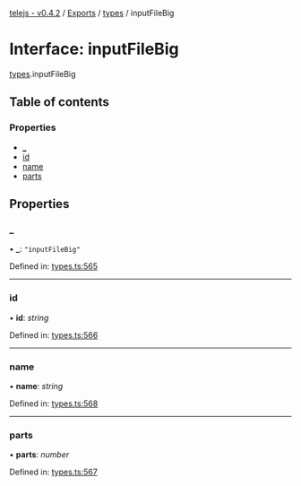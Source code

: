 [telejs - v0.4.2](../README.md) / [Exports](../modules.md) / [types](../modules/types.md) / inputFileBig

# Interface: inputFileBig

[types](../modules/types.md).inputFileBig

## Table of contents

### Properties

- [\_](types.inputfilebig.md#_)
- [id](types.inputfilebig.md#id)
- [name](types.inputfilebig.md#name)
- [parts](types.inputfilebig.md#parts)

## Properties

### \_

• **\_**: ``"inputFileBig"``

Defined in: [types.ts:565](https://github.com/telejs/telejs/blob/64a8dcf/src/types.ts#L565)

___

### id

• **id**: *string*

Defined in: [types.ts:566](https://github.com/telejs/telejs/blob/64a8dcf/src/types.ts#L566)

___

### name

• **name**: *string*

Defined in: [types.ts:568](https://github.com/telejs/telejs/blob/64a8dcf/src/types.ts#L568)

___

### parts

• **parts**: *number*

Defined in: [types.ts:567](https://github.com/telejs/telejs/blob/64a8dcf/src/types.ts#L567)
